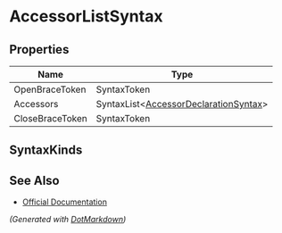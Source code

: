 # AccessorListSyntax

## Properties

| Name            | Type                                                                   |
| --------------- | ---------------------------------------------------------------------- |
| OpenBraceToken  | SyntaxToken                                                            |
| Accessors       | SyntaxList\<[AccessorDeclarationSyntax](AccessorDeclarationSyntax.md)> |
| CloseBraceToken | SyntaxToken                                                            |

## SyntaxKinds

## See Also

* [Official Documentation](https://docs.microsoft.com/en-us/dotnet/api/microsoft.codeanalysis.csharp.syntax.accessorlistsyntax)


*\(Generated with [DotMarkdown](http://github.com/JosefPihrt/DotMarkdown)\)*